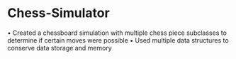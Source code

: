 # Chess-Simulator
•	Created a chessboard simulation with multiple chess piece subclasses to determine if certain moves were possible
•	Used multiple data structures to conserve data storage and memory
